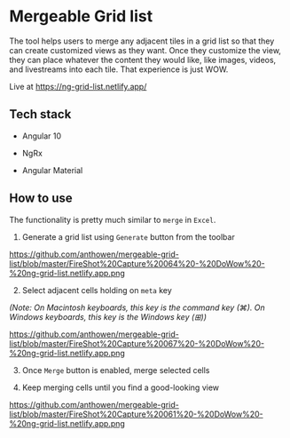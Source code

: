 # Mergeable Grid list

The tool helps users to merge any adjacent tiles in a grid list so that they can create customized views as they want. Once they customize the view, they can place whatever the content they would like, like images, videos, and livestreams into each tile. That experience is just WOW.

Live at https://ng-grid-list.netlify.app/

## Tech stack

- Angular 10

- NgRx

- Angular Material

## How to use

The functionality is pretty much similar to `merge` in `Excel`.

1. Generate a grid list using `Generate` button from the toolbar

  https://github.com/anthowen/mergeable-grid-list/blob/master/FireShot%20Capture%20064%20-%20DoWow%20-%20ng-grid-list.netlify.app.png

2. Select adjacent cells holding on `meta` key

  _(Note: On Macintosh keyboards, this key is the command key (⌘). On Windows keyboards, this key is the Windows key (⊞))_

  https://github.com/anthowen/mergeable-grid-list/blob/master/FireShot%20Capture%20067%20-%20DoWow%20-%20ng-grid-list.netlify.app.png

3. Once `Merge` button is enabled, merge selected cells

4. Keep merging cells until you find a good-looking view

  https://github.com/anthowen/mergeable-grid-list/blob/master/FireShot%20Capture%20061%20-%20DoWow%20-%20ng-grid-list.netlify.app.png
